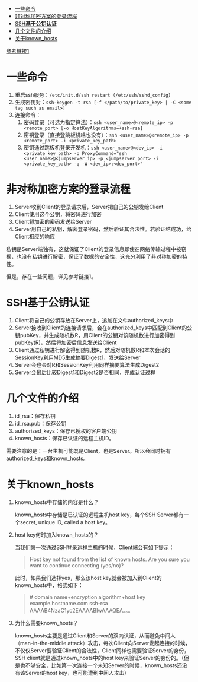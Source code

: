 - [一些命令](#一些命令)
- [非对称加密方案的登录流程](#非对称加密方案的登录流程)
- [SSH**基于公钥认证**](#ssh基于公钥认证)
- [几个文件的介绍](#几个文件的介绍)
- [关于known\_hosts](#关于known_hosts)


[参考链接1](https://blog.csdn.net/wang_qiu_hao/article/details/127902007)

# 一些命令
1. 重启ssh服务：`/etc/init.d/ssh restart`（`/etc/ssh/sshd_config`）
2. 生成密钥对：`ssh-keygen -t rsa [-f </path/to/private_key> | -C <some tag such as email>]`
3. 连接命令：
   1. 密码登录（可选为指定算法）：`ssh <user_name>@<remote_ip> -p <remote_port> [-o HostKeyAlgorithms=+ssh-rsa]` 
   2. 密钥登录（直接登跳板机啥也没有）：`ssh <user_name>@<remote_ip> -p <remote_port> -i <private_key_path>`
   3. 密钥通过跳板机登录开发机：`ssh <user_name>@<dev_ip> -i <private_key_path> -o ProxyCommand="ssh <user_name>@<jumpserver_ip> -p <jumpserver_port> -i <private_key_path> -q -W <dev_ip>:<dev_port>"`


# 非对称加密方案的登录流程

1. Server收到Client的登录请求后，Server把自己的公钥发给Client
2. Client使用这个公钥，将密码进行加密
3. Client将加密的密码发送给Server
4. Server用自己的私钥，解密登录密码，然后验证其合法性。若验证结成功，给Client相应的响应

私钥是Server端独有，这就保证了Client的登录信息即使在网络传输过程中被窃据，也没有私钥进行解密，保证了数据的安全性，这充分利用了非对称加密的特性。

但是，存在一些问题，详见参考链接1。

# SSH**基于公钥认证**

1. Client将自己的公钥存放在Server上，追加在文件authorized_keys中
2. Server接收到Client的连接请求后，会在authorized_keys中匹配到Client的公钥pubKey，并生成随机数R，用Client的公钥对该随机数进行加密得到pubKey(R)，然后将加密后信息发送给Client
3. Client通过私钥进行解密得到随机数R，然后对随机数R和本次会话的SessionKey利用MD5生成摘要Digest1，发送给Server
4. Server会也会对R和SessionKey利用同样摘要算法生成Digest2
5. Server会最后比较Digest1和Digest2是否相同，完成认证过程

# 几个文件的介绍

1. id_rsa：保存私钥
2. id_rsa.pub：保存公钥
3. authorized_keys：保存已授权的客户端公钥
4. known_hosts：保存已认证的远程主机ID。

需要注意的是：一台主机可能既是Client，也是Server。所以会同时拥有authorized_keys和known_hosts。

# 关于known_hosts

1. known_hosts中存储的内容是什么？

   known_hosts中存储是已认证的远程主机host key，每个SSH Server都有一个secret, unique ID, called a host key。

2. host key何时加入known_hosts的？

   当我们第一次通过SSH登录远程主机的时候，Client端会有如下提示：

   > Host key not found from the list of known hosts.
   > Are you sure you want to continue connecting (yes/no)?

   此时，如果我们选择yes，那么该host key就会被加入到Client的known_hosts中，格式如下：

   > \# domain name+encryption algorithm+host key
   > example.hostname.com ssh-rsa AAAAB4NzaC1yc2EAAAABIwAAAQEA。。。

3. 为什么需要known_hosts？

   known_hosts主要是通过Client和Server的双向认证，从而避免中间人（man-in-the-middle attack）攻击，每次Client向Server发起连接的时候，不仅仅Server要验证Client的合法性，Client同样也需要验证Server的身份，SSH client就是通过known_hosts中的host key来验证Server的身份的。（但是也不够安全，比如第一次连接一个未知Server的时候，known_hosts还没有该Server的host key，也可能遭到中间人攻击）